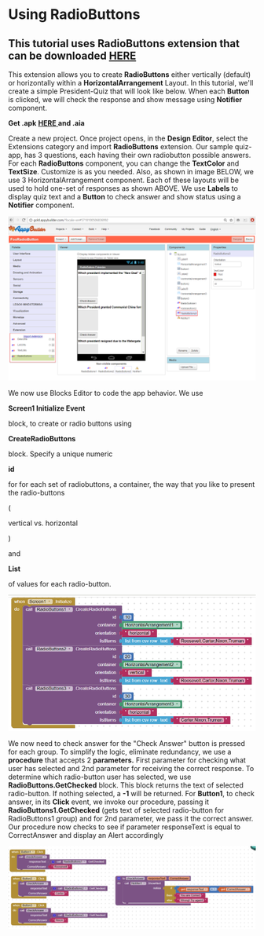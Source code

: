 # Using RadioButtons

## This tutorial uses RadioButtons extension that can be downloaded [HERE](http://community.appybuilder.com/t/about-the-extensions-category/2)

This extension allows you to create **RadioButtons** either vertically \(default\) or horizontally within a **HorizontalArrangement** Layout. In this tutorial, we'll create a simple President-Quiz that will look like below. When each **Button** is clicked, we will check the response and show message using **Notifier** component.

**Get .apk** [**HERE** ](http://AppyBuilder.com/tutorials/radiobutton/TutRadioButtons.apk)**and .aia** 

Create a new project. Once project opens, in the **Design Editor**, select the Extensions category and import **RadioButtons** extension. Our sample quiz-app, has 3 questions, each having their own radiobutton possible answers. For each **RadioButtons** component, you can change the **TextColor** and **TextSize**. Customize is as you needed. Also, as shown in image BELOW, we use 3 HorizontalArrangement component. Each of these layouts will be used to hold one-set of responses as shown ABOVE. We use **Labels** to display quiz text and a **Button** to check answer and show status using a **Notifier** component.

![](../.gitbook/assets/rb-quiz-2.png)

We now use Blocks Editor to code the app behavior. We use 

**Screen1 Initialize Event** 

block, to create or radio buttons using 

**CreateRadioButtons** 

block. Specify a unique numeric 

**id** 

for for each set of radiobuttons, a container, the way that you like to present the radio-buttons 

\(

vertical vs. horizontal

\)

 and 

**List** 

of values for each radio-button.

![](../.gitbook/assets/rb-quiz-3.png)

We now need to check answer for the "Check Answer" button is pressed for each group. To simplify the logic, eliminate redundancy, we use a **procedure** that accepts 2 **parameters.** First parameter for checking what user has selected and 2nd parameter for receiving the correct response. To determine which radio-button user has selected, we use **RadioButtons.GetChecked** block. This block returns the text of selected radio-button. If nothing selected, a **-1** will be returned. For **Button1**, to check answer, in its **Click** event, we invoke our procedure, passing it **RadioButtons1.GetChecked** \(gets text of selected radio-button for RadioButtons1 group\) and for 2nd parameter, we pass it the correct answer. Our procedure now checks to see if parameter responseText is equal to CorrectAnswer and display an Alert accordingly

![](../.gitbook/assets/rb-quiz-4.png)

